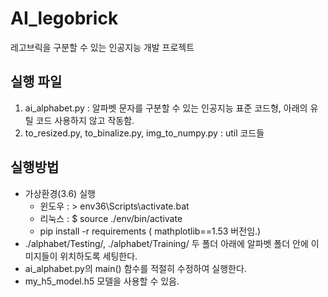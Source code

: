 # AI_legobrick
레고브릭을 구분할 수 있는 인공지능 개발 프로젝트

## 실행 파일
1. ai_alphabet.py : 알파벳 문자를 구분할 수 있는 인공지능 표준 코드형, 아래의 유틸 코드 사용하지 않고 작동함.
2. to_resized.py, to_binalize.py, img_to_numpy.py : util 코드들

## 실행방법
- 가상환경(3.6) 실행
  - 윈도우 : > env36\Scripts\activate.bat  
  - 리눅스 : $ source ./env/bin/activate 
  - pip install -r requirements ( mathplotlib==1.53 버전임.)
- ./alphabet/Testing/, ./alphabet/Training/ 두 폴더 아래에 알파벳 폴더 안에 이미지들이 위치하도록 세팅한다.
- ai_alphabet.py의 main() 함수를 적절히 수정하여 실행한다.
- my_h5_model.h5 모델을 사용할 수 있음.
